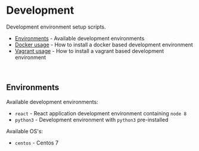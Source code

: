 # Development

Development environment setup scripts.

* [Environments](#environments) - Available development environments
* [Docker usage](#usage:-docker) - How to install a docker based development environment
* [Vagrant usage](#usage:-vagrant) - How to install a vagrant based development environment

<br />

## Environments

Available development environments:

* `react` - React application development environment containing `node 8`
* `python3` - Development environment with `python3` pre-installed


Available OS's:

* `centos` - Centos 7

